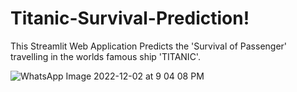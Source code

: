 # Titanic-Survival-Prediction!

This Streamlit Web Application Predicts the 'Survival of Passenger' travelling in the worlds famous ship 'TITANIC'.

![WhatsApp Image 2022-12-02 at 9 04 08 PM](https://user-images.githubusercontent.com/96331881/205330423-6d219934-ae3a-4c07-b1e5-6f3021f78ce1.jpeg)
